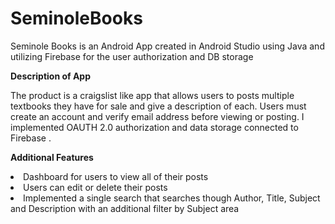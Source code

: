 # SeminoleBooks

Seminole Books is an Android App created in Android Studio using Java and utilizing Firebase for the user authorization and DB storage

**Description of App**

The product is a craigslist like app that allows users to posts multiple textbooks they have for sale and give a description of each. Users must create an account and verify email address before viewing or posting. I implemented OAUTH 2.0 authorization and data storage connected to Firebase .

**Additional Features**

<li>Dashboard for users to view all of their posts</li>
<li>Users can edit or delete their posts</li>
<li>Implemented a single search that searches though Author, Title, Subject and Description with an additional filter by Subject area</li>
